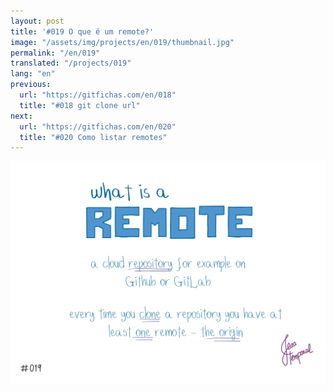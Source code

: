 ```yaml
---
layout: post
title: '#019 O que é um remote?'
image: "/assets/img/projects/en/019/thumbnail.jpg"
permalink: "/en/019"
translated: "/projects/019"
lang: "en"
previous:
  url: "https://gitfichas.com/en/018"
  title: "#018 git clone url"
next:
  url: "https://gitfichas.com/en/020"
  title: "#020 Como listar remotes"
---
```


<img alt="Remote is a cloud repository, for example on Github or GitLab" src="/assets/img/projects/en/019/full.jpg">